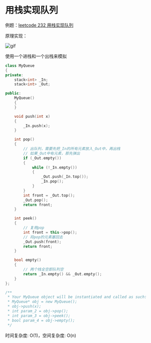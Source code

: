 # 用栈实现队列

例题：[leetcode 232 用栈实现队列](https://leetcode.cn/problems/implement-queue-using-stacks/description/)

原理实现：

![gif](https://code-thinking.cdn.bcebos.com/gifs/232.%E7%94%A8%E6%A0%88%E5%AE%9E%E7%8E%B0%E9%98%9F%E5%88%97%E7%89%88%E6%9C%AC2.gif)

使用一个进栈和一个出栈来模拟

```cpp
class MyQueue
{
private:
    stack<int> _In;
    stack<int> _Out;

public:
    MyQueue()
    {
    }

    void push(int x)
    {
        _In.push(x);
    }

    int pop()
    {
        // 出队列，需要先把_In的所有元素放入_Out中，再出栈
        // 如果_Out中有元素，那先弹出
        if (_Out.empty())
        {
            while (!_In.empty())
            {
                _Out.push(_In.top());
                _In.pop();
            }
        }
        int front = _Out.top();
        _Out.pop();
        return front;
    }

    int peek()
    {
        // 复用pop
        int front = this->pop();
        // 将pop的元素塞回去
        _Out.push(front);
        return front;
    }

    bool empty()
    {
        // 两个栈全空即队列空
        return _In.empty() && _Out.empty();
    }
};

/**
 * Your MyQueue object will be instantiated and called as such:
 * MyQueue* obj = new MyQueue();
 * obj->push(x);
 * int param_2 = obj->pop();
 * int param_3 = obj->peek();
 * bool param_4 = obj->empty();
 */
```

时间复杂度: O(1)，空间复杂度: O(n)
